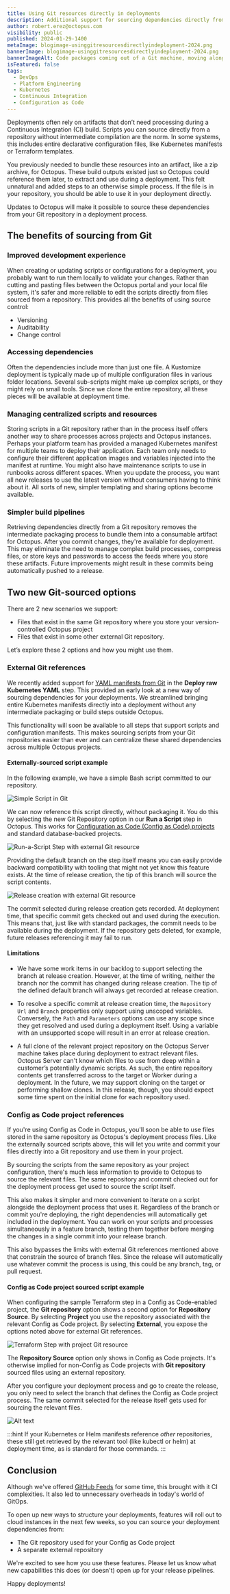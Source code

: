 ```yaml
---
title: Using Git resources directly in deployments
description: Additional support for sourcing dependencies directly from Git without intermediate packaging.
author: robert.erez@octopus.com
visibility: public
published: 2024-01-29-1400
metaImage: blogimage-usinggitresourcesdirectlyindeployment-2024.png
bannerImage: blogimage-usinggitresourcesdirectlyindeployment-2024.png
bannerImageAlt: Code packages coming out of a Git machine, moving along a conveyor belt into an Octopus machine, then becoming versioned releases.
isFeatured: false
tags: 
  - DevOps
  - Platform Engineering
  - Kubernetes
  - Continuous Integration
  - Configuration as Code
---
```


Deployments often rely on artifacts that don’t need processing during a Continuous Integration (CI) build. Scripts you can source directly from a repository without intermediate compilation are the norm. In some systems, this includes entire declarative configuration files, like Kubernetes manifests or Terraform templates. 

You previously needed to bundle these resources into an artifact, like a zip archive, for Octopus. These build outputs existed just so Octopus could reference them later, to extract and use during a deployment. This felt unnatural and added steps to an otherwise simple process. If the file is in your repository, you should be able to use it in your deployment directly.

Updates to Octopus will make it possible to source these dependencies from your Git repository in a deployment process.

## The benefits of sourcing from Git

### Improved development experience

When creating or updating scripts or configurations for a deployment, you probably want to run them locally to validate your changes. Rather than cutting and pasting files between the Octopus portal and your local file system, it's safer and more reliable to edit the scripts directly from files sourced from a repository. This provides all the benefits of using source control:

- Versioning
- Auditability
- Change control

### Accessing dependencies

Often the dependencies include more than just one file. A Kustomize deployment is typically made up of multiple configuration files in various folder locations. Several sub-scripts might make up complex scripts, or they might rely on small tools. Since we clone the entire repository, all these pieces will be available at deployment time.

### Managing centralized scripts and resources

Storing scripts in a Git repository rather than in the process itself offers another way to share processes across projects and Octopus instances. Perhaps your platform team has provided a managed Kubernetes manifest for multiple teams to deploy their application. Each team only needs to configure their different application images and variables injected into the manifest at runtime. You might also have maintenance scripts to use in runbooks across different spaces. When you update the process, you want all new releases to use the latest version without consumers having to think about it. All sorts of new, simpler templating and sharing options become available.

### Simpler build pipelines

Retrieving dependencies directly from a Git repository removes the intermediate packaging process to bundle them into a consumable artifact for Octopus. After you commit changes, they're available for deployment. This may eliminate the need to manage complex build processes, compress files, or store keys and passwords to access the feeds where you store these artifacts. Future improvements might result in these commits being automatically pushed to a release.

## Two new Git-sourced options

There are 2 new scenarios we  support: 

- Files that exist in the same Git repository where you store your version-controlled Octopus project
- Files that exist in some other external Git repository. 

Let’s explore these 2 options and how you might use them.

### External Git references

We recently added support for [YAML manifests from Git](https://octopus.com/blog/manifests-from-git) in the **Deploy raw Kubernetes YAML** step. This provided an early look at a new way of sourcing dependencies for your deployments. We streamlined bringing entire Kubernetes manifests directly into a deployment without any intermediate packaging or build steps outside Octopus.

This functionality will soon be available to all steps that support scripts and configuration manifests. This makes sourcing scripts from your Git repositories easier than ever and can centralize these shared dependencies across multiple Octopus projects. 

#### Externally-sourced script example

In the following example, we have a simple Bash script committed to our repository.

![Simple Script in Git](external-git-bash.png)

We can now reference this script directly, without packaging it. You do this by selecting the new Git Repository option in our **Run a Script** step in Octopus. This works for [Configuration as Code (Config as Code) projects](https://octopus.com/docs/projects/version-control) and standard database-backed projects.

![Run-a-Script Step with external Git resource](external-git-run-a-script.png)

Providing the default branch on the step itself means you can easily provide backward compatibility with tooling that might not yet know this feature exists. At the time of release creation, the tip of this branch will source the script contents.

![Release creation with external Git resource](external-git-release-creation.png)

The commit selected during release creation gets recorded. At deployment time, that specific commit gets checked out and used during the execution. This means that, just like with standard packages, the commit needs to be available during the deployment. If the repository gets deleted, for example, future releases referencing it may fail to run.

#### Limitations

- We have some work items in our backlog to support selecting the branch at release creation. However, at the time of writing, neither the branch nor the commit has changed during release creation. The tip of the defined default branch will always get recorded at release creation.

- To resolve a specific commit at release creation time, the `Repository Url` and `Branch` properties only support using unscoped variables. Conversely, the `Path` and `Parameters` options can use any scope since they get resolved and used during a deployment itself. Using a variable with an unsupported scope will result in an error at release creation.

- A full clone of the relevant project repository on the Octopus Server machine takes place during deployment to extract relevant files. Octopus Server can't know which files to use from deep within a customer’s potentially dynamic scripts. As such, the entire repository contents get transferred across to the target or Worker during a deployment. In the future, we may support cloning on the target or performing shallow clones. In this release, though, you should expect some time spent on the initial clone for each repository used.

### Config as Code project references

If you're using Config as Code in Octopus, you'll soon be able to use files stored in the same repository as Octopus's deployment process files. Like the externally sourced scripts above, this will let you write and commit your files directly into a Git repository and use them in your project. 

By sourcing the scripts from the same repository as your project configuration, there's much less information to provide to Octopus to source the relevant files. The same repository and commit checked out for the deployment process get used to source the script itself. 

This also makes it simpler and more convenient to iterate on a script alongside the deployment process that uses it. Regardless of the branch or commit you're deploying, the right dependencies will automatically get included in the deployment. You can work on your scripts and processes simultaneously in a feature branch, testing them together before merging the changes in a single commit into your release branch.

This also bypasses the limits with external Git references mentioned above that constrain the source of branch files. Since the release will automatically use whatever commit the process is using, this could be any branch, tag, or pull request.

#### Config as Code project sourced script example

When configuring the sample Terraform step in a Config as Code-enabled project, the **Git repository** option shows a second option for **Repository Source**.  By selecting **Project** you use the repository associated with the relevant Config as Code project. By selecting **External**, you expose the options noted above for external Git references.

![Terraform Step with project Git resource](cac-git-terraform.png)

The **Repository Source** option only shows in Config as Code projects. It's otherwise implied for non-Config as Code projects with **Git repository** sourced files using an external repository.

After you configure your deployment process and go to create the release, you only need to select the branch that defines the Config as Code project process. The same commit selected for the release itself gets used for sourcing the relevant files.

![Alt text](image.png)

:::hint
If your Kubernetes or Helm manifests reference _other_ repositories, these still get retrieved by the relevant tool (like kubectl or helm) at deployment time, as is standard for those commands.
:::

## Conclusion

Although we've offered [GitHub Feeds](https://octopus.com/docs/packaging-applications/package-repositories/github-feeds) for some time, this brought with it CI complexities. It also led to unnecessary overheads in today's world of GitOps.

To open up new ways to structure your deployments, features will roll out to cloud instances in the next few weeks, so you can source your deployment dependencies from:

- The Git repository used for your Config as Code project 
- A separate external repository

We're excited to see how you use these features. Please let us know what new capabilities this does (or doesn't) open up for your release pipelines.

Happy deployments!